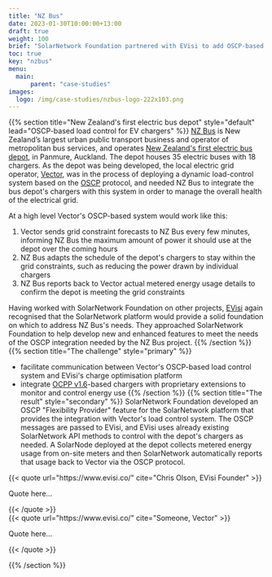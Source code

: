 ```yaml
---
title: "NZ Bus"
date: 2023-01-30T10:00:00+13:00
draft: true
weight: 100
brief: "SolarNetwork Foundation partnered with EVisi to add OSCP-based load control capabilities to the chargers at New Zealand's first electric bus depot."
toc: true
key: "nzbus"
menu:
  main:
      parent: "case-studies"
images:
  logo: /img/case-studies/nzbus-logo-222x103.png
---
```

{{% section  title="New Zealand's first electric bus depot" style="default" lead="OSCP-based load control for EV chargers" %}}
[NZ Bus](https://www.nzbus.co.nz/) is New Zealand’s largest urban public transport business and operator of metropolitan bus services, and operates [New Zealand's first electric bus depot](https://www.1news.co.nz/2022/11/14/aucklands-eastern-bays-welcome-35-new-electric-buses/), in Panmure, Auckland. The depot houses 35 electric buses with 18 chargers. As the depot was being developed, the local electric grid operator, [Vector](https://www.vector.co.nz/), was in the process of deploying a dynamic load-control system based on the [OSCP](https://www.openchargealliance.org/protocols/oscp-20/) protocol, and needed NZ Bus to integrate the bus depot's chargers with this system in order to manage the overall health of the electrical grid.

At a high level Vector's OSCP-based system would work like this:

 1. Vector sends grid constraint forecasts to NZ Bus every few minutes, informing NZ Bus the maximum amount of power it should use at the depot over the coming hours
 2. NZ Bus adapts the schedule of the depot's chargers to stay within the grid constraints, such as reducing the power drawn by individual chargers
 3. NZ Bus reports back to Vector actual metered energy usage details to confirm the depot is meeting the grid constraints

Having worked with SolarNetwork Foundation on other projects, [EVisi](https://www.evisi.co/) again
recognised that the SolarNetwork platform would provide a solid foundation on which to address NZ Bus's needs. They approached SolarNetwork Foundation to help develop new
and enhanced features to meet the needs of the OSCP integration needed by the NZ Bus project.
{{% /section %}}
{{% section  title="The challenge" style="primary" %}}
 * facilitate communication between Vector's OSCP-based load control system and EVisi's charge optimisation platform
 * integrate [OCPP v1.6](https://www.openchargealliance.org/protocols/ocpp-16/)-based chargers with proprietary extensions to monitor and control energy use
{{% /section %}}
{{% section  title="The result" style="secondary" %}}
SolarNetwork Foundation developed an OSCP "Flexibility Provider" feature for the SolarNetwork platform that provides the integration with Vector's load control system. The OSCP messages are passed to EVisi, and EVisi uses already existing SolarNetwork API methods to control with the depot's chargers as needed. A SolarNode deployed at the depot collects metered energy usage from on-site meters and then SolarNetwork automatically reports that usage back to Vector via the OSCP protocol.

<div class="uk-grid uk-child-width-1-2@s uk-grid-match" uk-grid>
  <div>
<div class="uk-card uk-card-secondary uk-card-body">
{{< quote url="https://www.evisi.co/" cite="Chris Olson, EVisi Founder" >}}
<p>Quote here...</p>
{{< /quote >}}
</div>
  </div>
  <div>
<div class="uk-card uk-card-secondary uk-card-body">
{{< quote url="https://www.evisi.co/" cite="Someone, Vector" >}}
<p>Quote here...</p>
{{< /quote >}}
</div>
  </div>
</div>



{{% /section %}}
